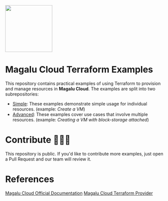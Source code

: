 <img src="https://github.com/MagaluCloud/terraform-examples/assets/13826728/d252f2f2-9288-47bd-9220-fc995faaf059" width="150"/>

# Magalu Cloud Terraform Examples

This repository contains practical examples of using Terraform to provision and manage resources in **Magalu Cloud**. The examples are split into two subrepositories:

- [Simple](/simple/): These examples demonstrate simple usage for individual resources. (example: *Create a VM*)
- [Advanced](/advanced/): These examples cover use cases that involve multiple resources. (example: *Creating a VM with block-storage attached*)

# Contribute 👩🏽‍💻
This repository is public. If you'd like to contribute more examples, just open a Pull Request and our team will review it.

# References
[Magalu Cloud Official Documentation](https://docs.magalu.cloud/docs/terraform/overview)
[Magalu Cloud Terraform Provider](https://registry.terraform.io/providers/MagaluCloud/mgc/latest)
